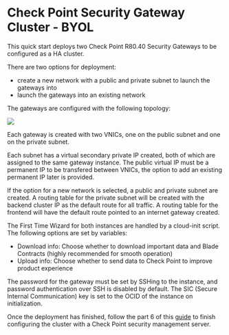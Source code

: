 # Check Point Security Gateway Cluster - BYOL

This quick start deploys two Check Point R80.40 Security Gateways to be configured as a HA cluster.

There are two options for deployment:
- create a new network with a public and private subnet to launch the gateways into
- launch the gateways into an existing network

The gateways are configured with the following topology:

![](./images/cp_cluster_topology.png)

Each gateway is created with two VNICs, one on the public subnet and one on the private subnet. 

Each subnet has a virtual secondary private IP created, both of which are assigned to the same gateway instance. The public virtual IP must be a permanent IP to be transfered between VNICs, the option to add an existing permanent IP later is provided. 

If the option for a new network is selected, a public and private subnet are created. A routing table for the private subnet will be created with the backend cluster IP as the default route for all traffic. A routing table for the frontend will have the default route pointed to an internet gateway created.

The First Time Wizard for both instances are handled by a cloud-init script. The following options are set by variables: 

- Download info: Choose whether to download important data and Blade Contracts (highly recommended for smooth operation)
- Upload info: Choose whether to send data to Check Point to improve product experience

The password for the gateway must be set by SSHing to the instance, and password authentication over SSH is disabled by default. The SIC (Secure Internal Communication) key is set to the OCID of the instance on initialization.

Once the deployment has finished, follow the part 6 of this [guide](https://supportcenter.checkpoint.com/supportcenter/portal?eventSubmit_doGoviewsolutiondetails=&solutionid=sk142872&partition=General&product=CloudGuard) to finish configuring the cluster with a Check Point security management server.
